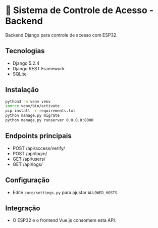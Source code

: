# 🔧 Sistema de Controle de Acesso - Backend

Backend Django para controle de acesso com ESP32.

## Tecnologias
- Django 5.2.4
- Django REST Framework
- SQLite

## Instalação
```bash
python3 -m venv venv
source venv/bin/activate
pip install -r requirements.txt
python manage.py migrate
python manage.py runserver 0.0.0.0:8000
```

## Endpoints principais
- POST /api/access/verify/
- POST /api/login/
- GET /api/users/
- GET /api/logs/

## Configuração
- Edite `core/settings.py` para ajustar `ALLOWED_HOSTS`.

## Integração
- O ESP32 e o frontend Vue.js consomem esta API. 